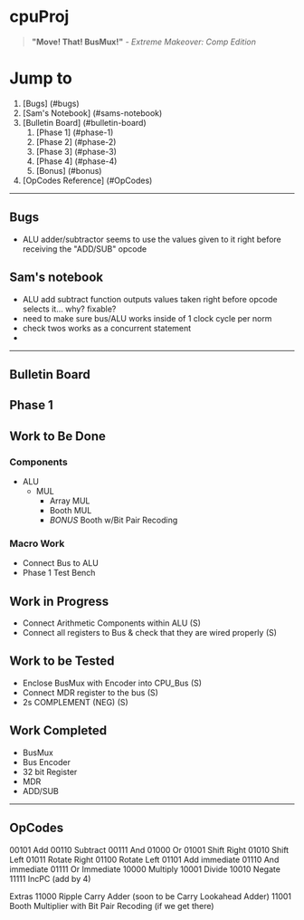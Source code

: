 # cpuProj

> **"Move! That! BusMux!"** _- Extreme Makeover: Comp Edition_


# Jump to
1. [Bugs] (#bugs)
2. [Sam's Notebook] (#sams-notebook)
3. [Bulletin Board] (#bulletin-board)
    1. [Phase 1] (#phase-1)
    2. [Phase 2] (#phase-2)
    3. [Phase 3] (#phase-3)
    4. [Phase 4] (#phase-4)
    5. [Bonus] (#bonus)
4. [OpCodes Reference] (#OpCodes)

***
## Bugs
* ALU adder/subtractor seems to use the values given to it right before receiving the "ADD/SUB" opcode

## Sam's notebook
* ALU add subtract function outputs values taken right before opcode selects it... why? fixable?
* need to make sure bus/ALU works inside of 1 clock cycle per norm
* check twos works as a concurrent statement
* 

***
## Bulletin Board
## Phase 1
## Work to Be Done
### Components 
  * ALU
    * MUL
      * Array MUL
      * Booth MUL
      * *BONUS* Booth w/Bit Pair Recoding
    
    
### Macro Work
* Connect Bus to ALU
* Phase 1 Test Bench  

## Work in Progress
* Connect Arithmetic Components within ALU (S)
* Connect all registers to Bus & check that they are wired properly (S)
## Work to be Tested
* Enclose BusMux with Encoder into CPU_Bus (S)
* Connect MDR register to the bus (S)
* 2s COMPLEMENT (NEG) (S)


## Work Completed
* BusMux
* Bus Encoder
* 32 bit Register
* MDR
* ADD/SUB
***

## OpCodes
00101   Add
00110   Subtract
00111   And
01000   Or
01001   Shift Right
01010   Shift Left
01011   Rotate Right
01100   Rotate Left
01101   Add immediate
01110   And immediate
01111   Or Immediate
10000   Multiply
10001   Divide
10010   Negate
11111   IncPC (add by 4)

Extras
11000   Ripple Carry Adder (soon to be Carry Lookahead Adder)
11001   Booth Multiplier with Bit Pair Recoding (if we get there)   
